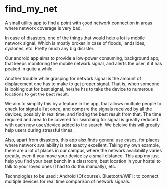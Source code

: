 # find_my_net
A small utility app to find a point with good network connection in areas where network coverage is very bad.

In case of disasters, one of the things that would help a lot is mobile network signal. Which is mostly broken in case of floods, landslides, cyclones, etc. Pretty much any big disaster.

Our android app aims to provide a low-power consuming, background app, that keeps monitoring the mobile network signal, and alerts the user, if it has peaked in quite a while.

Another trouble while grasping for network signal is the amount of displacement one has to make to get proper signal. That is, when someone is looking out for best signal, he/she has to take the device to numerous locations to get the best result.

We aim to simplify this by a feature in the app, that allows multiple people to check for signal all at once, and compare the signals received by all the devices, possibly in real time, and finding the best result from that. The time required and area to be covered for searching for signal is greatly reduced with each new user/device added to the search. We beleive this will greatly help users during stressful times.

Also, apart from disasters, this app also finds general use cases, for places where network availability is not exactly excellent. Taking my own example, there are a lot of places in our campus, where the network availability varies greatly, even if you move your device by a small distance. This app my just help you find your best bench in a classroom, best location in your hostel to talk to your loved ones (I had to do this manually), etc.

Technologies to be used :
Android (Of course).
Bluetooth/WiFi : to connect multiple devices for real time comparison of network signals.
